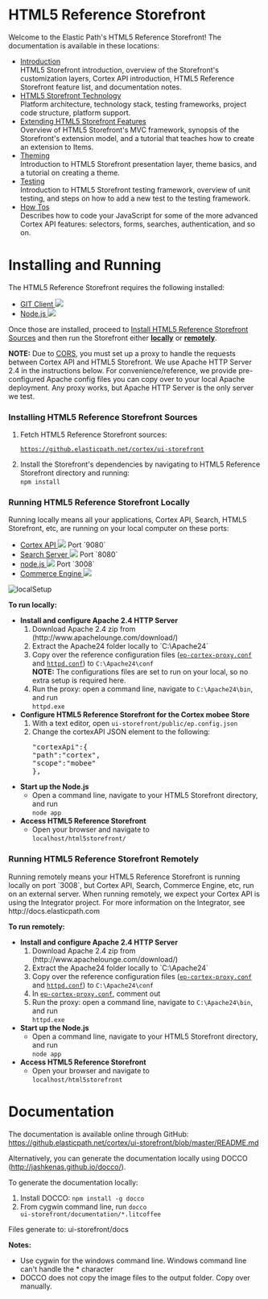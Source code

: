 HTML5 Reference Storefront
=============
Welcome to the Elastic Path's HTML5 Reference Storefront!
The documentation is available in these locations:

* <a href="https://github.elasticpath.net/cortex/ui-storefront/blob/master/documentation/introduction.md">Introduction</a> <br/>
HTML5 Storefront introduction, overview of the Storefront's customization layers, Cortex API introduction, HTML5 Reference Storefront feature list, and documentation notes.
* <a href="https://github.elasticpath.net/cortex/ui-storefront/blob/master/documentation/technologyoverview.md">HTML5 Storefront Technology</a>  <br/>
Platform architecture, technology stack, testing frameworks, project code structure, platform support.
* <a href="https://github.elasticpath.net/cortex/ui-storefront/blob/master/documentation/extending.md">Extending HTML5 Storefront Features</a> <br/>
Overview of HTML5 Storefront's MVC framework, synopsis of the Storefront's extension model, and a tutorial that teaches how to create an extension to Items.
* <a href="https://github.elasticpath.net/cortex/ui-storefront/blob/master/documentation/theming.md">Theming</a>  <br/>
Introduction to HTML5 Storefront presentation layer, theme basics, and a tutorial on creating a theme.
* <a href="">Testing</a>  <br/>
Introduction to HTML5 Storefront testing framework, overview of unit testing, and steps on how to add a new test to the testing framework.
* <a href="https://github.elasticpath.net/cortex/ui-storefront/blob/master/documentation/howTOs.md">How Tos</a>  <br/>
Describes how to code your JavaScript for some of the more advanced Cortex API features: selectors, forms, searches, authentication, and so on.


Installing and Running
====================
The HTML5 Reference Storefront requires the following installed:

* <a href="http://git-scm.com/downloads" target="_blank">GIT Client <img src="https://github.elasticpath.net/cortex/ui-storefront/raw/master/documentation/img/extlink.png"></a>
* <a href="http://nodejs.org/" target="_blank">Node.js <img src="https://github.elasticpath.net/cortex/ui-storefront/raw/master/documentation/img/extlink.png"></a>


Once those are installed, proceed to <a href="https://github.elasticpath.net/cortex/ui-storefront/blob/master/README.md#installing-html5-reference-storefront-sources">Install HTML5 Reference Storefront Sources</a> and then run the Storefront either
<a href="https://github.elasticpath.net/cortex/ui-storefront/blob/master/README.md#running-html5-reference-storefront-locally"><b>locally</b></a> or <a href="https://github.elasticpath.net/cortex/ui-storefront/blob/master/README.md#running-html5-reference-storefront-remotely"><b>remotely</b></a>.

**NOTE:** Due to <a href="http://en.wikipedia.org/wiki/Cross-origin_resource_sharing">CORS</a>, you must set up a proxy to handle the requests between Cortex API and HTML5 Storefront.
We use Apache HTTP Server 2.4 in the instructions below. For convenience/reference, we provide pre-configured Apache config files you can copy over to your local Apache deployment.
Any proxy works, but Apache HTTP Server is the only server we test.

<h3>Installing HTML5 Reference Storefront Sources</h3>
<ol>
<li>Fetch HTML5 Reference Storefront sources: <br/>

<code>https://github.elasticpath.net/cortex/ui-storefront</code>
</li>
<li>Install the Storefront's dependencies by navigating to HTML5 Reference Storefront directory and running:<br/>
<code>npm install</code>
</li>
</ol>

<h3 id="local">Running HTML5 Reference Storefront Locally</h3>
Running locally means all your applications, Cortex API, Search, HTML5 Storefront, etc, are running on your local computer on these ports:

<ul>
<li><a href="https://docs.elasticpath.com/display/EPCAPIDEV/Installation+and+Configuration+Guide" target="_blank">Cortex API <img src="https://github.elasticpath.net/cortex/ui-storefront/raw/master/documentation/img/extlink.png"></a> Port `9080`</li>
<li><a href="https://docs.elasticpath.com/display/EP680DEV/Installation+and+Configuration+Guide" target="_blank">Search Server <img src="https://github.elasticpath.net/cortex/ui-storefront/raw/master/documentation/img/extlink.png"></a> Port `8080`</li>
<li><a href="http://nodejs.org/" target="_blank">node.js <img src="https://github.elasticpath.net/cortex/ui-storefront/raw/master/documentation/img/extlink.png"></a> Port `3008`</li>
<li><a href="https://docs.elasticpath.com/display/EP680DEV/Installation+and+Configuration+Guide" target="_blank">Commerce Engine <img src="https://github.elasticpath.net/cortex/ui-storefront/raw/master/documentation/img/extlink.png"></a></li>
</ul>

![localSetup](https://github.elasticpath.net/cortex/ui-storefront/raw/master/documentation/img/local_proxy_setup.png)

<b>To run locally:</b>
<ul>
<li><b>Install and configure Apache 2.4 HTTP Server</b>
<ol>
<li>Download Apache 2.4 zip from (http://www.apachelounge.com/download/)</li>
<li>Extract the Apache24 folder locally to `C:\Apache24`</li>
<li>Copy over the reference configuration files (<a href="https://github.elasticpath.net/cortex/ui-storefront/blob/master/documentation/apacheConfigs/ep-cortex-proxy.conf"><code>ep-cortex-proxy.conf</code></a> and <a href="https://github.elasticpath.net/cortex/ui-storefront/blob/master/documentation/apacheConfigs/httpd.conf"><code>httpd.conf</code></a>) to <code>C:\Apache24\conf</code><br/>
<b>NOTE:</b> The configurations files are set to run on your local, so no extra setup is required here.</li>
<li>Run the proxy: open a command line, navigate to <code>C:\Apache24\bin</code>, and run<br/>
<code>httpd.exe</code>
</li>
</ol>
</li>
<li><b>Configure HTML5 Reference Storefront for the Cortex mobee Store</b>
<ol>
<li>With a text editor, open <code>ui-storefront/public/ep.config.json</code>
<li>Change the cortexAPI JSON element to the following:<br/>
<pre>
"cortexApi":{
"path":"cortex",
"scope":"mobee"
},
</pre>
</li>
</ol>
</li>
<li><b>Start up the Node.js</b>
<ul>
<li>Open a command line, navigate to your HTML5 Storefront directory, and run<br/>
<code>node app</code>
</li>
</ul>
</li>
<li><b>Access HTML5 Reference Storefront</b>
<ul>
<li>Open your browser and navigate to<br/>
<code>localhost/html5storefront/</code>
</li>
</ul>
</li>
</ul>


<h3 id="remote">Running HTML5 Reference Storefront Remotely</h3>
Running remotely means your HTML5 Reference Storefront is running locally on port `3008`, but Cortex API, Search, Commerce Engine, etc, run on an external server.
When running remotely, we expect your Cortex API is using the Integrator project. For more information on the Integrator, see http://docs.elasticpath.com

<b>To run remotely:</b>
<ul>
<li><b>Install and configure Apache 2.4 HTTP Server</b>
<ol>
<li>Download Apache 2.4 zip from (http://www.apachelounge.com/download/)</li>
<li>Extract the Apache24 folder locally to `C:\Apache24`</li>
<li>Copy over the reference configuration files (<a href="https://github.elasticpath.net/cortex/ui-storefront/blob/master/documentation/apacheConfigs/ep-cortex-proxy.conf"><code>ep-cortex-proxy.conf</code></a> and <a href="https://github.elasticpath.net/cortex/ui-storefront/blob/master/documentation/apacheConfigs/httpd.conf"><code>httpd.conf</code></a>) to <code>C:\Apache24\conf</code><br/>
</li>
<li>In <a href="https://github.elasticpath.net/cortex/ui-storefront/blob/master/documentation/apacheConfigs/ep-cortex-proxy.conf"><code>ep-cortex-proxy.conf</code></a>,
comment out </li>
<li>Run the proxy: open a command line, navigate to <code>C:\Apache24\bin</code>, and run<br/>
<code>httpd.exe</code>
</li>
</ol>
</li>
<li><b>Start up the Node.js</b>
<ul>
<li>Open a command line, navigate to your HTML5 Storefront directory, and run<br/>
<code>node app</code>
</li>
</ul>
</li>
<li><b>Access HTML5 Reference Storefront</b>
<ul>
<li>Open your browser and navigate to<br/>
<code>localhost/html5storefront</code>
</li>
</ul>
</li>
</ul>




Documentation
=============
The documentation is available online through GitHub: https://github.elasticpath.net/cortex/ui-storefront/blob/master/README.md

Alternatively, you can generate the documentation locally using DOCCO (http://jashkenas.github.io/docco/).

To generate the documentation locally:

1. Install DOCCO: <code>npm install -g docco</code>
2. From cygwin command line, run <code>docco ui-storefront/documentation/*.litcoffee</code>

Files generate to: ui-storefront/docs

**Notes:**

- Use cygwin for the windows command line. Windows command line can't handle the * character
- DOCCO does not copy the image files to the output folder. Copy over manually.